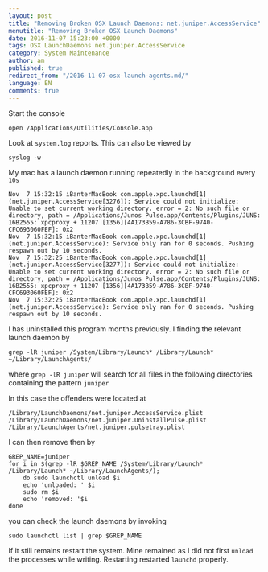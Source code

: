 ```yaml
---
layout: post
title: "Removing Broken OSX Launch Daemons: net.juniper.AccessService"
menutitle: "Removing Broken OSX Launch Daemons"
date: 2016-11-07 15:23:00 +0000
tags: OSX LaunchDaemons net.juniper.AccessService
category: System Maintenance
author: am
published: true
redirect_from: "/2016-11-07-osx-launch-agents.md/"
language: EN
comments: true
---
```


Start the console

<pre class="language-bash"><code>open /Applications/Utilities/Console.app</code></pre>

Look at `system.log` reports. This can also be viewed by

<pre class="language-bash"><code>syslog -w</code></pre>

My mac has a launch daemon running repeatedly in the background every `10s`


<pre class="language-terminal"><code>Nov  7 15:32:15 iBanterMacBook com.apple.xpc.launchd[1] (net.juniper.AccessService[3276]): Service could not initialize: Unable to set current working directory. error = 2: No such file or directory, path = /Applications/Junos Pulse.app/Contents/Plugins/JUNS: 16B2555: xpcproxy + 11207 [1356][4A173B59-A786-3CBF-9740-CFC693060FEF]: 0x2
Nov  7 15:32:15 iBanterMacBook com.apple.xpc.launchd[1] (net.juniper.AccessService): Service only ran for 0 seconds. Pushing respawn out by 10 seconds.
Nov  7 15:32:25 iBanterMacBook com.apple.xpc.launchd[1] (net.juniper.AccessService[3277]): Service could not initialize: Unable to set current working directory. error = 2: No such file or directory, path = /Applications/Junos Pulse.app/Contents/Plugins/JUNS: 16B2555: xpcproxy + 11207 [1356][4A173B59-A786-3CBF-9740-CFC693060FEF]: 0x2
Nov  7 15:32:25 iBanterMacBook com.apple.xpc.launchd[1] (net.juniper.AccessService): Service only ran for 0 seconds. Pushing respawn out by 10 seconds.
</code></pre>

I has uninstalled this program months previously. I finding the relevant  launch daemon by

<pre class="language-bash"><code>grep -lR juniper /System/Library/Launch* /Library/Launch* ~/Library/LaunchAgents/</code></pre>

where `grep -lR juniper` will search for all files in the following directories 
containing the pattern `juniper`

In this case the offenders were located at

    /Library/LaunchDaemons/net.juniper.AccessService.plist
    /Library/LaunchDaemons/net.juniper.UninstallPulse.plist
    /Library/LaunchAgents/net.juniper.pulsetray.plist

I can then remove then by

<pre class="line-numbers language-bash"><code>GREP_NAME=juniper
for i in $(grep -lR $GREP_NAME /System/Library/Launch* /Library/Launch* ~/Library/LaunchAgents/);
    do sudo launchctl unload $i
    echo 'unloaded: ' $i
    sudo rm $i
    echo 'removed: '$i
done</code></pre>

you can check the launch daemons by invoking 

<pre class="language-bash"><code>sudo launchctl list | grep $GREP_NAME</code></pre>

If it still remains restart the system. Mine remained as I did not first `unload` the processes
while writing.  Restarting restarted `launchd` properly.